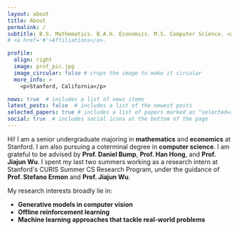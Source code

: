 ```yaml
---
layout: about
title: About
permalink: /
subtitle: B.S. Mathematics. B.A.H. Economics. M.S. Computer Science. <a href='https://profiles.stanford.edu/linan-zhao'>Stanford 24'</a>. <br>frankz24 [at] stanford [dot] edu
# <a href='#'>Affiliations</a>.

profile:
  align: right
  image: prof_pic.jpg
  image_circular: false # crops the image to make it circular
  more_info: >
    <p>Stanford, California</p>

news: true  # includes a list of news items
latest_posts: false  # includes a list of the newest posts
selected_papers: true # includes a list of papers marked as "selected={true}"
social: true  # includes social icons at the bottom of the page
---
```


Hi! I am a senior undergraduate majoring in <b>mathematics</b> and <b>economics</b> at Stanford. I am also pursuing a coterminal degree in <b>computer science</b>. I am grateful to be advised by <b>Prof. Daniel Bump</b>, <b>Prof. Han Hong</b>, and <b>Prof. Jiajun Wu</b>. I spent my last two summers working as a research intern at Stanford's CURIS Summer CS Research Program, under the guidance of <b>Prof. Stefano Ermon</b> and <b>Prof. Jiajun Wu</b>. 

My research interests broadly lie in:
<ul>
  <li><b>Generative models in computer vision</b></li>
  <li><b>Offline reinforcement learning</b></li>
  <li><b>Machine learning approaches that tackle real-world problems</b></li>
</ul>